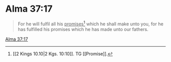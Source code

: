 # Alma 37:17

> For he will fulfil all his <u>promises</u>[^a] which he shall make unto you, for he has fulfilled his promises which he has made unto our fathers.

[Alma 37:17](https://www.churchofjesuschrist.org/study/scriptures/bofm/alma/37?lang=eng&id=p17#p17)


[^a]: [[2 Kings 10.10|2 Kgs. 10:10]]. TG [[Promise]].
